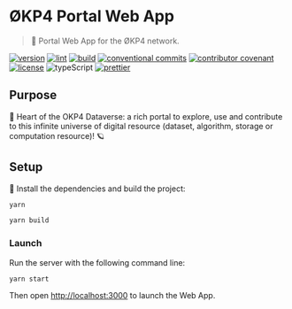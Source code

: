 # ØKP4 Portal Web App

> 🔭 Portal Web App for the ØKP4 network.

[![version](https://img.shields.io/github/v/release/okp4/portal-web?style=for-the-badge&logo=github)](https://github.com/okp4/portal-web/releases)
[![lint](https://img.shields.io/github/workflow/status/okp4/portal-web/Lint?label=lint&style=for-the-badge&logo=github)](https://github.com/okp4/portal-web/actions/workflows/lint.yml)
[![build](https://img.shields.io/github/workflow/status/okp4/portal-web/Build?label=build&style=for-the-badge&logo=github)](https://github.com/okp4/portal-web/actions/workflows/build.yml)
[![conventional commits](https://img.shields.io/badge/Conventional%20Commits-1.0.0-yellow.svg?style=for-the-badge&logo=conventionalcommits)](https://conventionalcommits.org)
[![contributor covenant](https://img.shields.io/badge/Contributor%20Covenant-2.1-4baaaa.svg?style=for-the-badge)](https://github.com/okp4/.github/blob/main/CODE_OF_CONDUCT.md)
[![license](https://img.shields.io/badge/License-BSD_3--Clause-blue.svg?style=for-the-badge)](https://opensource.org/licenses/BSD-3-Clause)
![typeScript](https://img.shields.io/badge/typescript-%23007ACC.svg?style=for-the-badge&logo=typescript&logoColor=white)
[![prettier](https://img.shields.io/badge/code_style-prettier-ff69b4.svg?style=for-the-badge)](https://github.com/prettier/prettier)

## Purpose

🚀 Heart of the OKP4 Dataverse: a rich portal to explore, use and contribute to this infinite universe of digital resource (dataset, algorithm, storage or computation resource)! 🪐

## Setup

🚚 Install the dependencies and build the project:

```sh
yarn

yarn build
```

### Launch

Run the server with the following command line:

```sh
yarn start
```

Then open [http://localhost:3000](http://localhost:3000) to launch the Web App.
